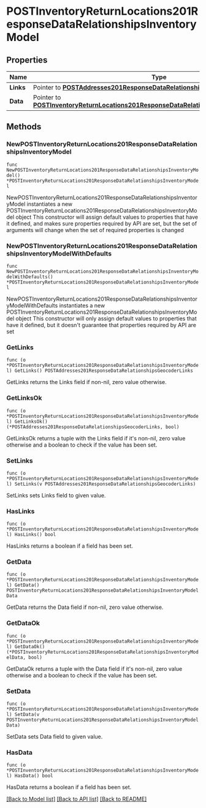 # POSTInventoryReturnLocations201ResponseDataRelationshipsInventoryModel

## Properties

Name | Type | Description | Notes
------------ | ------------- | ------------- | -------------
**Links** | Pointer to [**POSTAddresses201ResponseDataRelationshipsGeocoderLinks**](POSTAddresses201ResponseDataRelationshipsGeocoderLinks.md) |  | [optional] 
**Data** | Pointer to [**POSTInventoryReturnLocations201ResponseDataRelationshipsInventoryModelData**](POSTInventoryReturnLocations201ResponseDataRelationshipsInventoryModelData.md) |  | [optional] 

## Methods

### NewPOSTInventoryReturnLocations201ResponseDataRelationshipsInventoryModel

`func NewPOSTInventoryReturnLocations201ResponseDataRelationshipsInventoryModel() *POSTInventoryReturnLocations201ResponseDataRelationshipsInventoryModel`

NewPOSTInventoryReturnLocations201ResponseDataRelationshipsInventoryModel instantiates a new POSTInventoryReturnLocations201ResponseDataRelationshipsInventoryModel object
This constructor will assign default values to properties that have it defined,
and makes sure properties required by API are set, but the set of arguments
will change when the set of required properties is changed

### NewPOSTInventoryReturnLocations201ResponseDataRelationshipsInventoryModelWithDefaults

`func NewPOSTInventoryReturnLocations201ResponseDataRelationshipsInventoryModelWithDefaults() *POSTInventoryReturnLocations201ResponseDataRelationshipsInventoryModel`

NewPOSTInventoryReturnLocations201ResponseDataRelationshipsInventoryModelWithDefaults instantiates a new POSTInventoryReturnLocations201ResponseDataRelationshipsInventoryModel object
This constructor will only assign default values to properties that have it defined,
but it doesn't guarantee that properties required by API are set

### GetLinks

`func (o *POSTInventoryReturnLocations201ResponseDataRelationshipsInventoryModel) GetLinks() POSTAddresses201ResponseDataRelationshipsGeocoderLinks`

GetLinks returns the Links field if non-nil, zero value otherwise.

### GetLinksOk

`func (o *POSTInventoryReturnLocations201ResponseDataRelationshipsInventoryModel) GetLinksOk() (*POSTAddresses201ResponseDataRelationshipsGeocoderLinks, bool)`

GetLinksOk returns a tuple with the Links field if it's non-nil, zero value otherwise
and a boolean to check if the value has been set.

### SetLinks

`func (o *POSTInventoryReturnLocations201ResponseDataRelationshipsInventoryModel) SetLinks(v POSTAddresses201ResponseDataRelationshipsGeocoderLinks)`

SetLinks sets Links field to given value.

### HasLinks

`func (o *POSTInventoryReturnLocations201ResponseDataRelationshipsInventoryModel) HasLinks() bool`

HasLinks returns a boolean if a field has been set.

### GetData

`func (o *POSTInventoryReturnLocations201ResponseDataRelationshipsInventoryModel) GetData() POSTInventoryReturnLocations201ResponseDataRelationshipsInventoryModelData`

GetData returns the Data field if non-nil, zero value otherwise.

### GetDataOk

`func (o *POSTInventoryReturnLocations201ResponseDataRelationshipsInventoryModel) GetDataOk() (*POSTInventoryReturnLocations201ResponseDataRelationshipsInventoryModelData, bool)`

GetDataOk returns a tuple with the Data field if it's non-nil, zero value otherwise
and a boolean to check if the value has been set.

### SetData

`func (o *POSTInventoryReturnLocations201ResponseDataRelationshipsInventoryModel) SetData(v POSTInventoryReturnLocations201ResponseDataRelationshipsInventoryModelData)`

SetData sets Data field to given value.

### HasData

`func (o *POSTInventoryReturnLocations201ResponseDataRelationshipsInventoryModel) HasData() bool`

HasData returns a boolean if a field has been set.


[[Back to Model list]](../README.md#documentation-for-models) [[Back to API list]](../README.md#documentation-for-api-endpoints) [[Back to README]](../README.md)



